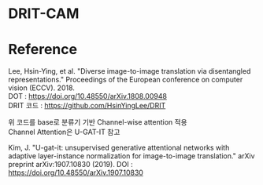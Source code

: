 # DRIT-CAM


# Reference
Lee, Hsin-Ying, et al. "Diverse image-to-image translation via disentangled representations." Proceedings of the European conference on computer vision (ECCV). 2018.  
DOT : https://doi.org/10.48550/arXiv.1808.00948  
DRIT 코드 : https://github.com/HsinYingLee/DRIT  

위 코드를 base로 분류기 기반 Channel-wise attention 적용  
Channel Attention은 U-GAT-IT 참고

Kim, J. "U-gat-it: unsupervised generative attentional networks with adaptive layer-instance normalization for image-to-image translation." arXiv preprint arXiv:1907.10830 (2019).
DOI : https://doi.org/10.48550/arXiv.1907.10830
